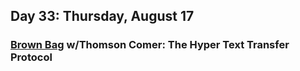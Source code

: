 ## Day 33: Thursday, August 17
### [Brown Bag](https://youtu.be/d2YYm0qEszo) w/Thomson Comer: The Hyper Text Transfer Protocol
